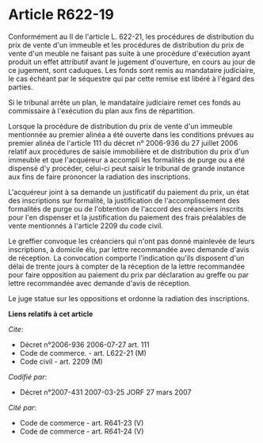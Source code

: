 # Article R622-19

Conformément au II de l'article L. 622-21, les procédures de distribution du prix de vente d'un immeuble et les procédures de
distribution du prix de vente d'un meuble ne faisant pas suite à une procédure d'exécution ayant produit un effet attributif
avant le jugement d'ouverture, en cours au jour de ce jugement, sont caduques. Les fonds sont remis au mandataire judiciaire,
le cas échéant par le séquestre qui par cette remise est libéré à l'égard des parties.

Si le tribunal arrête un plan, le mandataire judiciaire remet ces fonds au commissaire à l'exécution du plan aux fins de
répartition.

Lorsque la procédure de distribution du prix de vente d'un immeuble mentionnée au premier alinéa a été ouverte dans les
conditions prévues au premier alinéa de l'article 111 du décret n° 2006-936 du 27 juillet 2006 relatif aux procédures de
saisie immobilière et de distribution du prix d'un immeuble et que l'acquéreur a accompli les formalités de purge ou a été
dispensé d'y procéder, celui-ci peut saisir le tribunal de grande instance aux fins de faire prononcer la radiation des
inscriptions.

L'acquéreur joint à sa demande un justificatif du paiement du prix, un état des inscriptions sur formalité, la justification
de l'accomplissement des formalités de purge ou de l'obtention de l'accord des créanciers inscrits pour l'en dispenser et la
justification du paiement des frais préalables de vente mentionnés à l'article 2209 du code civil.

Le greffier convoque les créanciers qui n'ont pas donné mainlevée de leurs inscriptions, à domicile élu, par lettre
recommandée avec demande d'avis de réception. La convocation comporte l'indication qu'ils disposent d'un délai de trente
jours à compter de la réception de la lettre recommandée pour faire opposition au paiement du prix par déclaration au greffe
ou par lettre recommandée avec demande d'avis de réception.

Le juge statue sur les oppositions et ordonne la radiation des inscriptions.

**Liens relatifs à cet article**

_Cite_:

  - Décret n°2006-936 2006-07-27 art. 111
  - Code de commerce. - art. L622-21 (M)
  - Code civil - art. 2209 (M)

_Codifié par_:

  - Décret n°2007-431 2007-03-25 JORF 27 mars 2007

_Cité par_:

  - Code de commerce - art. R641-23 (V)
  - Code de commerce - art. R641-24 (V)
